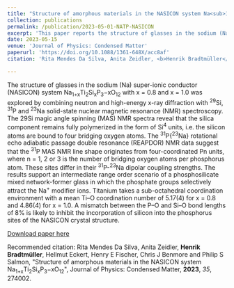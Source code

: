 ```yaml
---
title: "Structure of amorphous materials in the NASICON system Na<sub>1+x</sub>Ti<sub>2</sub>Si<sub>x</sub>P<sub>3</sub>−xO<sub>12</sub>"
collection: publications
permalink: /publication/2023-05-01-NATP-NASICON
excerpt: 'This paper reports the structure of glasses in the sodium (Na) super-ionic conductor system Na<sub>1+x</sub>Ti<sub>2</sub>Si<sub>x</sub>P<sub>3</sub>−xO<sub>12</sub>".'
date: 2023-05-15
venue: 'Journal of Physics: Condensed Matter'
paperurl: 'https://doi.org/10.1088/1361-648X/acc8af'
citation: 'Rita Mendes Da Silva, Anita Zeidler, <b>Henrik Bradtmüller</b>, Hellmut Eckert, Henry E Fischer, Chris J Benmore and Philip S Salmon, "Structure of amorphous materials in the NASICON system Na<sub>1+x</sub>Ti<sub>2</sub>Si<sub>x</sub>P<sub>3</sub>−xO<sub>12</sub>", Journal of Physics: Condensed Matter, <b>2023</b>, <i>35</i>, 274002.'

---
```

The structure of glasses in the sodium (Na) super-ionic conductor (NASICON) system Na<sub>1+x</sub>Ti<sub>2</sub>Si<sub>x</sub>P<sub>3</sub>−xO<sub>12</sub> with x = 0.8 and x = 1.0 was explored by combining neutron and high-energy x-ray diffraction with <sup>29</sup>Si, <sup>31</sup>P and <sup>23</sup>Na solid-state nuclear magnetic resonance (NMR) spectroscopy. The 29Si magic angle spinning (MAS) NMR spectra reveal that the silica component remains fully polymerized in the form of Si<sup>4</sup> units, i.e. the silicon atoms are bound to four bridging oxygen atoms. The <sup>31</sup>P{<sup>23</sup>Na} rotational echo adiabatic passage double resonance (REAPDOR) NMR data suggest that the <sup>31</sup>P MAS NMR line shape originates from four-coordinated Pn units, where n = 1, 2 or 3 is the number of bridging oxygen atoms per phosphorus atom. These sites differ in their <sup>31</sup>P-<sup>23</sup>Na dipolar coupling strengths. The results support an intermediate range order scenario of a phosphosilicate mixed network-former glass in which the phosphate groups selectively attract the Na<sup>+</sup> modifier ions. Titanium takes a sub-octahedral coordination environment with a mean Ti–O coordination number of 5.17(4) for x = 0.8 and 4.86(4) for x = 1.0. A mismatch between the P–O and Si–O bond lengths of 8% is likely to inhibit the incorporation of silicon into the phosphorus sites of the NASICON crystal structure.

[Download paper here](https://iopscience.iop.org/article/10.1088/1361-648X/acc8af/pdf)

Recommended citation: Rita Mendes Da Silva, Anita Zeidler, **Henrik Bradtmüller**, Hellmut Eckert, Henry E Fischer, Chris J Benmore and Philip S Salmon, "Structure of amorphous materials in the NASICON system Na<sub>1+x</sub>Ti<sub>2</sub>Si<sub>x</sub>P<sub>3</sub>−xO<sub>12</sub>", Journal of Physics: Condensed Matter, **2023**, *35*, 274002.

